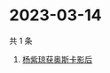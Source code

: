 # 2023-03-14

共 1 条

<!-- BEGIN -->
<!-- 最后更新时间 Tue Mar 14 2023 04:08:28 GMT+0800 (China Standard Time) -->

1. [杨紫琼获奥斯卡影后](https://www.zhihu.com/search?q=%E6%9D%A8%E7%B4%AB%E7%90%BC%E8%8E%B7%E5%A5%A5%E6%96%AF%E5%8D%A1%E5%BD%B1%E5%90%8E)

<!-- END -->

